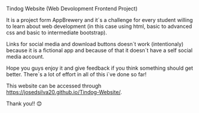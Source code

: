 Tindog Website (Web Devolopment Frontend Project)

It is a project form AppBrewery and it´s a challenge for every student willing to learn about web development (in this case using html, basic to advanced css and basic to intermediate bootstrap).

Links for social media and download buttons doesn´t work (intentionaly) because it is a fictional app and because of that it doesn´t have a self social media account.

Hope you guys enjoy it and give feedback if you think something should get better. There´s a lot of effort in all of this i´ve done so far!

This website can be accessed through https://josedsilva20.github.io/Tindog-Website/.

Thank you!! 😊
